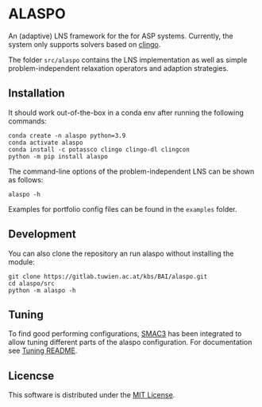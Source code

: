 # ALASPO

An (adaptive) LNS framework for the for ASP systems. Currently, the system only supports solvers based on [clingo](https://potassco.org/). 

The folder `src/alaspo` contains the LNS implementation as well as simple problem-independent relaxation operators and adaption strategies. 

## Installation

It should work out-of-the-box in a conda env after running the following commands:
```
conda create -n alaspo python=3.9
conda activate alaspo
conda install -c potassco clingo clingo-dl clingcon
python -m pip install alaspo
```

The command-line options of the problem-independent LNS can be shown as follows:
```
alaspo -h
```

Examples for portfolio config files can be found in the `examples` folder.

## Development

You can also clone the repository an run alaspo without installing the module:
```
git clone https://gitlab.tuwien.ac.at/kbs/BAI/alaspo.git
cd alaspo/src
python -m alaspo -h
```

## Tuning

To find good performing configurations, [SMAC3](https://github.com/automl/SMAC3) has been integrated to allow tuning different parts of the alaspo configuration.
For documentation see [Tuning README](./examples/tuning/README.md).

## Licencse

This software is distributed under the [MIT License](./LICENSE).

